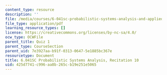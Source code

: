 ```yaml
---
content_type: resource
description: ''
file: /media/courses/6-041sc-probabilistic-systems-analysis-and-applied-probability-fall-2013/425d7741c996aa8b265cb19e251e5065_MIT6_041SCF13_rec10.pdf
file_type: application/pdf
learning_resource_types: []
license: https://creativecommons.org/licenses/by-nc-sa/4.0/
ocw_type: OCWFile
parent_title: Quiz 1
parent_type: CourseSection
parent_uid: 7e3927aa-b91f-0313-0647-5e1885bc367e
resourcetype: Document
title: 6.041SC Probabilistic Systems Analysis, Recitation 10
uid: 425d7741-c996-aa8b-265c-b19e251e5065
---
```

